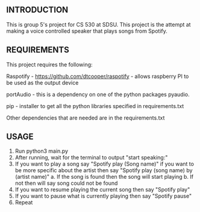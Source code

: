 INTRODUCTION
------------

This is group 5's project for CS 530 at SDSU. This project is the attempt at making a voice controlled speaker
that plays songs from Spotify.

REQUIREMENTS
------------

This project requires the following:

Raspotify - https://github.com/dtcooper/raspotify - allows raspberry PI to be used as the output device

portAudio - this is a dependency on one of the python packages pyaudio. 

pip - installer to get all the python libraries specified in requirements.txt

Other dependencies that are needed are in the requirements.txt

USAGE
-----

1. Run python3 main.py
2. After running, wait for the terminal to output "start speaking:"
3. If you want to play a song say "Spotify play (Song name)" if you want to be more specific
   about the artist then say "Spotify play (song name) by (artist name)"
    a. If the song is found then the song will start playing 
    b. If not then will say song could not be found 
4. If you want to resume playing the current song then say "Spotify play"
5. If you want to pause what is currently playing then say "Spotify pause"
6. Repeat

